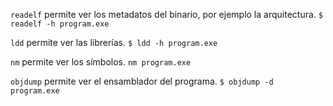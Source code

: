 `readelf` permite ver los metadatos del binario, por ejemplo la arquitectura. `$ readelf -h program.exe`

`ldd` permite ver las librerías. `$ ldd -h program.exe`

`nm` permite ver los símbolos. `nm program.exe`

`objdump` permite ver el ensamblador del programa. `$ objdump -d program.exe`